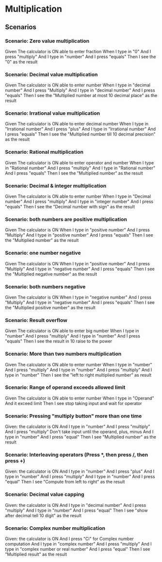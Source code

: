 # Multiplication

## Scenarios

### Scenario: Zero value multiplication

  Given The calculator is ON able to enter fraction
  When I type in "0"
  And I press "multiply"
  And I type in "number"
  And I press "equals"
  Then I see the "0" as the result

### Scenario: Decimal value multiplication
  
  Given The calculator is ON able to enter number
  When I type in "decimal number"
  And I press "Multiply"
  And I type in "decimal number"
  And I press "equals"
  Then I see the "Multiplied number at most 10 decimal place" as the result

### Scenario: Irrational value multiplication
  
  Given The calculator is ON able to enter decimal number
  When I type in "Irrational number"
  And I press "plus"
  And I type in "Irrational number"
  And I press "equals"
  Then I see the "Multiplied number till 10 decimal precision" as the result

### Scenario: Rational multiplication

  Given The calculator is ON able to enter operator and number
  When I type in "Rational number"
  And I press "multiply"
  And I type in "Rational number"
  And I press "equals"
  Then I see the "Multiplied number" as the result

### Scenario: Decimal & integer multiplication

  Given The calculator is ON able to enter number
  When I type in "Decimal number"
  And I press "multiply"
  And I type in "integer number"
  And I press "equals"
  Then I see the "Decimal number with sign" as the result
  
### Scenario: both numbers are positive multiplication
  
  Given The calculator is ON
  When I type in "positive number"
  And I press "Multiply"
  And I type in "positive number"
  And I press "equals"
  Then I see the "Multiplied number" as the result

### Scenario: one number negative
  
  Given The calculator is ON
  When I type in "positive number"
  And I press "Multiply"
  And I type in "negative number"
  And I press "equals"
  Then I see the "Multiplied negative number" as the result

### Scenario: both numbers negative
  
  Given The calculator is ON
  When I type in "negative number"
  And I press "Multiply"
  And I type in "negative number"
  And I press "equals"
  Then I see the "Multiplied positive number" as the result

### Scenario: Result overflow

  Given The calculator is ON able to enter big number
  When I type in "number"
  And I press "multiply"
  And I type in "number"
  And I press "equals"
  Then I see the result in 10 raise to the power

### Scenario: More than two numbers multiplication

  Given The calculator is ON able to enter number
  When I type in "number"
  And I press "multiply"
  And I type in "number"
  And I press "multiply"
  And I type in "number"
  Then I see the "left to right multiplied number" as result

### Scenario: Range of operand exceeds allowed limit

  Given The calculator is ON able to enter number
  When I type in "Operand"
  And it exceed limit
  Then I see stop taking input and wait for operator
  
### Scenario: Pressing "multiply button" more than one time

  Given: the calculator is ON
  And I type in "number"
  And I press "multiply"
  And I press "multiply"
  Don't take input until the operand, plus, minus
  And I type in "number"
  And I press "equal"
  Then I see "Multiplied number" as the result

### Scenario: Interleaving operators (Press *, then press /, then press +)

  Given: the calculator is ON
  And I type in "number"
  And I press "plus"
  And I type in "number"
  And I press "multiply"
  And I type in "number"
  And I press "equal"
  Then I see "Compute from left to right" as the result

### Scenario: Decimal value capping

  Given: the calculator is ON
  And I type in "decimal number"
  And I press "multiply"
  And I type in "number"
  And I press "equal"
  Then I see "show after decimal tell 10 digit" as the result

### Scenario: Complex number multiplication

  Given: the calculator is ON
  And I press "Ci" for Complex number computation
  And I type in "complex number"
  And I press "multiply"
  And I type in "complex number or real number"
  And I press "equal"
  Then I see "Multiplied result" as the result
